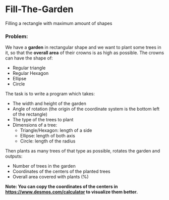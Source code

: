 # Fill-The-Garden
Filling a rectangle with maximum amount of shapes

### **Problem:** 
We have a **garden** in rectangular shape and we want to plant some trees in it, so that the **overall area** of their crowns is as high as possible. The crowns can have the shape of:  
* Regular triangle  
* Regular Hexagon  
* Ellipse
* Circle  

The task is to write a program which takes:
* The width and height of the garden  
* Angle of rotation (the origin of the coordinate system is the bottom left of the rectangle)  
* The type of the trees to plant  
* Dimensions of a tree:  
  * Triangle/Hexagon: length of a side  
  * Ellipse: length of both axis  
  * Circle: length of the radius  
  
Then plants as many trees of that type as possible, rotates the garden and outputs:
* Number of trees in the garden  
* Coordinates of the centers of the planted trees
* Overall area covered with plants (%)

**Note: You can copy the coordinates of the centers in https://www.desmos.com/calculator to visualize them better.**
